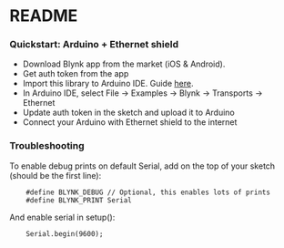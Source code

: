 # README #

### Quickstart: Arduino + Ethernet shield ###

* Download Blynk app from the market (iOS & Android).
* Get auth token from the app
* Import this library to Arduino IDE. Guide [here](http://arduino.cc/en/guide/libraries).
* In Arduino IDE, select File -> Examples -> Blynk -> Transports -> Ethernet
* Update auth token in the sketch and upload it to Arduino
* Connect your Arduino with Ethernet shield to the internet

### Troubleshooting ###

To enable debug prints on default Serial, add on the top of your sketch (should be the first line):

        #define BLYNK_DEBUG // Optional, this enables lots of prints
        #define BLYNK_PRINT Serial

And enable serial in setup():

        Serial.begin(9600);

